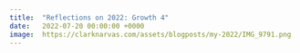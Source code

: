 ```yaml
---
title:  "Reflections on 2022: Growth 4"
date:   2022-07-20 00:00:00 +0000
image:  https://clarknarvas.com/assets/blogposts/my-2022/IMG_9791.png
---
```

